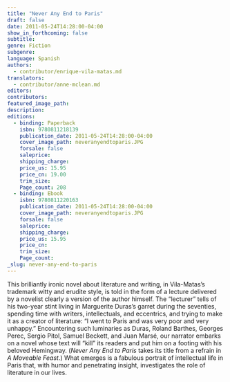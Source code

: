 ```yaml
---
title: "Never Any End to Paris"
draft: false
date: 2011-05-24T14:28:00-04:00
show_in_forthcoming: false
subtitle:
genre: Fiction
subgenre:
language: Spanish
authors:
  - contributor/enrique-vila-matas.md
translators:
  - contributor/anne-mclean.md
editors:
contributors:
featured_image_path:
description:
editions:
  - binding: Paperback
    isbn: 9780811218139
    publication_date: 2011-05-24T14:28:00-04:00
    cover_image_path: neveranyendtoparis.JPG
    forsale: false
    saleprice:
    shipping_charge:
    price_us: 15.95
    price_cn: 19.00
    trim_size:
    Page_count: 208
  - binding: Ebook
    isbn: 9780811220163
    publication_date: 2011-05-24T14:28:00-04:00
    cover_image_path: neveranyendtoparis.JPG
    forsale: false
    saleprice:
    shipping_charge:
    price_us: 15.95
    price_cn:
    trim_size:
    Page_count:
_slug: never-any-end-to-paris
---
```


This brilliantly ironic novel about literature and writing, in Vila-Matas’s trademark witty and erudite style, is told in the form of a lecture delivered by a novelist clearly a version of the author himself. The “lecturer” tells of his two-year stint living in Marguerite Duras’s garret during the seventies, spending time with writers, intellectuals, and eccentrics, and trying to make it as a creator of literature: “I went to Paris and was very poor and very unhappy.” Encountering such luminaries as Duras, Roland Barthes, Georges Perec, Sergio Pitol, Samuel Beckett, and Juan Marsé, our narrator embarks on a novel whose text will “kill” its readers and put him on a footing with his beloved Hemingway. (_Never Any End to Paris_ takes its title from a refrain in _A Moveable Feast_.) What emerges is a fabulous portrait of intellectual life in Paris that, with humor and penetrating insight, investigates the role of literature in our lives.


